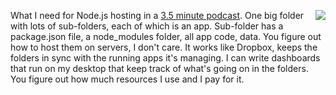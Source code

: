 <img src="http://scripting.com/images/2019/12/14/spaceShuttle.png" border="0" align="right">What I need for Node.js hosting in a <a href="http://scripting.com/2019/12/14/whatINeedForNodeHosting.m4a">3.5 minute podcast</a>. One big folder with lots of sub-folders, each of which is an app. Sub-folder has a package.json file, a node_modules folder, all app code, data. You figure out how to host them on servers, I don't care. It works like Dropbox, keeps the folders in sync with the running apps it's managing. I can write dashboards that run on my desktop that keep track of what's going on in the folders. You figure out how much resources I use and I pay for it. 
